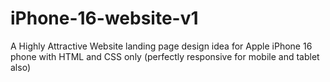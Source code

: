 # iPhone-16-website-v1
A Highly Attractive Website landing page design idea for Apple iPhone 16 phone with HTML and CSS only (perfectly responsive for mobile and tablet also)
